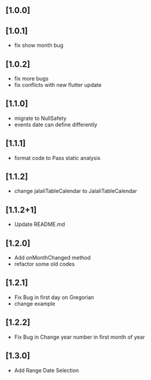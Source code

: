 ## [1.0.0]

## [1.0.1]

* fix show month bug

## [1.0.2]

* fix more bugs
* fix conflicts with new flutter update

## [1.1.0]

* migrate to NullSafety
* events date can define differently

## [1.1.1]

* format code to Pass static analysis

## [1.1.2]

* change jalaliTableCalendar to JalaliTableCalendar

## [1.1.2+1]

* Update README.md

## [1.2.0]

* Add onMonthChanged method
* refactor some old codes

## [1.2.1]
* Fix Bug in first day on Gregorian
* change example

## [1.2.2]
* Fix Bug in Change year number in first month of year

## [1.3.0]
* Add Range Date Selection